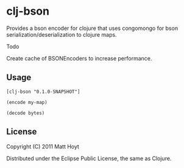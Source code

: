 # clj-bson

Provides a bson encoder for clojure that uses congomongo for bson serialization/deserialization to clojure maps.

Todo

Create cache of BSONEncoders to increase performance.

## Usage

    [clj-bson "0.1.0-SNAPSHOT"]

    (encode my-map)

    (decode bytes)

## License

Copyright (C) 2011 Matt Hoyt

Distributed under the Eclipse Public License, the same as Clojure.
